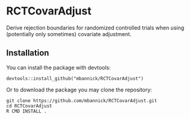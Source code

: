 # RCTCovarAdjust

Derive rejection boundaries for randomized controlled trials when using (potentially only sometimes) covariate adjustment.

## Installation

You can install the package with devtools:

```
devtools::install_github("mbannick/RCTCovarAdjust")
```

Or to download the package you may clone the repository:

```
git clone https://github.com/mbannick/RCTCovarAdjust.git
cd RCTCovarAdjust
R CMD INSTALL .
```
